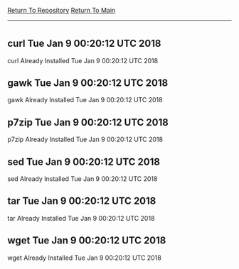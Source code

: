 [Return To Repository](https://github.com/deathbybandaid/piholeparser/)
[Return To Main](https://github.com/deathbybandaid/piholeparser/blob/master/RecentRunLogs/Mainlog.md)
____________________________________
# 
## curl Tue Jan 9 00:20:12 UTC 2018
curl Already Installed Tue Jan 9 00:20:12 UTC 2018
## gawk Tue Jan 9 00:20:12 UTC 2018
gawk Already Installed Tue Jan 9 00:20:12 UTC 2018
## p7zip Tue Jan 9 00:20:12 UTC 2018
p7zip Already Installed Tue Jan 9 00:20:12 UTC 2018
## sed Tue Jan 9 00:20:12 UTC 2018
sed Already Installed Tue Jan 9 00:20:12 UTC 2018
## tar Tue Jan 9 00:20:12 UTC 2018
tar Already Installed Tue Jan 9 00:20:12 UTC 2018
## wget Tue Jan 9 00:20:12 UTC 2018
wget Already Installed Tue Jan 9 00:20:12 UTC 2018
